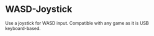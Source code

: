 # WASD-Joystick
Use a joystick for WASD input. Compatible with any game as it is USB keyboard-based. 
